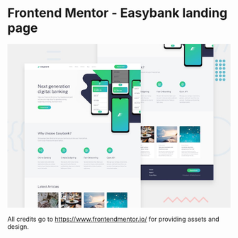 # Frontend Mentor - Easybank landing page

![Design preview for the Easybank landing page coding challenge](./design/desktop-preview.jpg)

All credits go to https://www.frontendmentor.io/ for providing assets and design.
